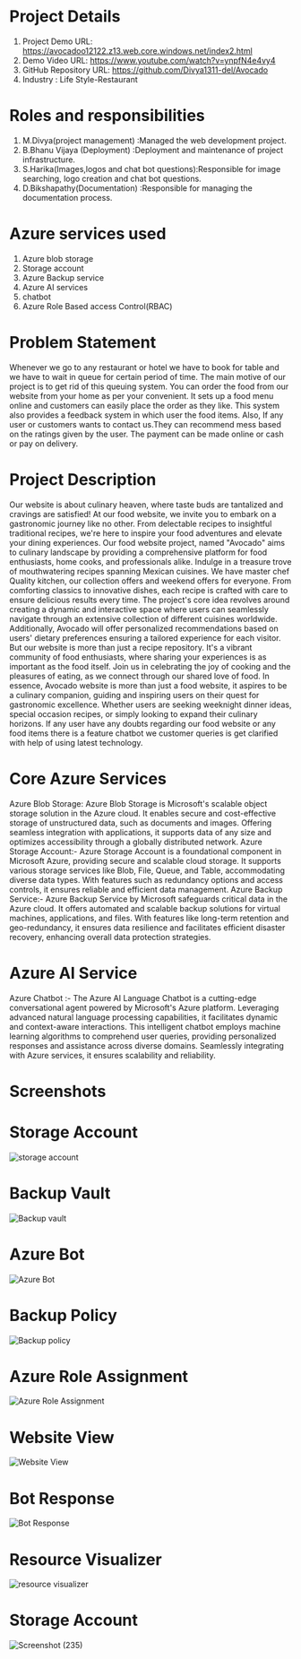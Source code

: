 # Project Details
1. Project Demo URL: https://avocadoo12122.z13.web.core.windows.net/index2.html
2. Demo Video URL: https://www.youtube.com/watch?v=ynpfN4e4vy4
3. GitHub Repository URL: https://github.com/Divya1311-del/Avocado
4. Industry : Life Style-Restaurant
# Roles and responsibilities
1. M.Divya(project management) :Managed the web development project.
2. B.Bhanu Vijaya (Deployment) :Deployment and maintenance of project infrastructure.
3. S.Harika(Images,logos and chat bot questions):Responsible for image searching, logo creation and chat bot questions.
4. D.Bikshapathy(Documentation) :Responsible for managing the documentation process.
# Azure services used
1. Azure blob storage<br>
2. Storage account<br>
3. Azure Backup service<br>
4. Azure AI services<br>
5. chatbot <br>
6. Azure Role Based access Control(RBAC)
# Problem Statement
Whenever we go to any restaurant or hotel we have to book for table and we have to wait in queue for certain period of time. The main motive of our project is to get rid of this queuing system. You can order the food  from our website from your home as per your convenient. It sets up a food menu online and customers can easily place the order as they like. This system also provides a feedback system in which user the food items. Also, If any user or customers wants to contact us.They can recommend mess based on the ratings given by the user. The payment can be made online or cash or pay on delivery. 
# Project Description
Our website is about culinary heaven, where taste buds are tantalized and cravings are satisfied! At our food website, we invite you to embark on a gastronomic journey like no other. From delectable recipes to insightful traditional recipes, we're here to inspire your food adventures and elevate your dining experiences.
Our food website project, named "Avocado" aims to culinary landscape by providing a comprehensive platform for food enthusiasts, home cooks, and professionals alike. Indulge in a treasure trove of mouthwatering recipes spanning Mexican cuisines. We have master chef Quality kitchen, our collection offers and weekend offers for everyone. From comforting classics to innovative dishes, each recipe is crafted with care to ensure delicious results every time.
The project's core idea revolves around creating a dynamic and interactive space where users can seamlessly navigate through an extensive collection of different cuisines worldwide. Additionally, Avocado will offer personalized recommendations based on users' dietary preferences ensuring a tailored experience for each visitor.
But our website is more than just a recipe repository. It's a vibrant community of food enthusiasts, where sharing your experiences is as important as the food itself. Join us in celebrating the joy of cooking and the pleasures of eating, as we connect through our shared love of food.
In essence, Avocado website is more than just a food website, it aspires to be a culinary companion, guiding and inspiring users on their quest for gastronomic excellence. Whether users are seeking weeknight dinner ideas, special occasion recipes, or simply looking to expand their culinary horizons.
If any user have any doubts regarding our food website or any food items there is a feature chatbot we customer queries is get clarified with help of using latest technology.
          
# Core Azure Services
Azure Blob Storage: Azure Blob Storage is Microsoft's scalable object storage solution in the Azure cloud. It enables secure and cost-effective storage of unstructured data, such as documents and images. Offering seamless integration with applications, it supports data of any size and optimizes accessibility through a globally distributed network. Azure Storage Account:- Azure Storage Account is a foundational component in Microsoft Azure, providing secure and scalable cloud storage. It supports various storage services like Blob, File, Queue, and Table, accommodating diverse data types. With features such as redundancy options and access controls, it ensures reliable and efficient data management. Azure Backup Service:- Azure Backup Service by Microsoft safeguards critical data in the Azure cloud. It offers automated and scalable backup solutions for virtual machines, applications, and files. With features like long-term retention and geo-redundancy, it ensures data resilience and facilitates efficient disaster recovery, enhancing overall data protection strategies. 
# Azure AI Service
Azure Chatbot :- The Azure AI Language Chatbot is a cutting-edge conversational agent powered by Microsoft's Azure platform. Leveraging advanced natural language processing capabilities, it facilitates dynamic and context-aware interactions. This intelligent chatbot employs machine learning algorithms to comprehend user queries, providing personalized responses and assistance across diverse domains. Seamlessly integrating with Azure services, it ensures scalability and reliability.
# Screenshots
# Storage Account


![storage account](https://github.com/Divya1311-del/Avocado/assets/161709334/497ee0ef-8c03-4972-8357-7ede90126bee)
# Backup Vault

![Backup vault](https://github.com/Divya1311-del/Avocado/assets/161709334/d673eef1-f7ad-4335-a642-f875345dbdaa)
# Azure Bot


![Azure Bot](https://github.com/Divya1311-del/Avocado/assets/161709334/8565c705-710d-462a-905c-f83d9ba1e3b5)
# Backup Policy
![Backup policy](https://github.com/Divya1311-del/Avocado/assets/161709334/62181029-6b0a-47cb-bbf8-853e1a5abff1)
# Azure Role Assignment

![Azure Role Assignment](https://github.com/Divya1311-del/Avocado/assets/161709334/f9bcbd82-93dd-4ff7-899a-5dd39d749588)
# Website View

![Website View](https://github.com/Divya1311-del/Avocado/assets/161709334/80b18c06-ebf0-445b-940d-fbbe764a12c3)
# Bot Response
![Bot Response](https://github.com/Divya1311-del/Avocado/assets/161709334/5c2e679d-2c9a-46ff-a58c-2a861e293316)
# Resource Visualizer
![resource visualizer](https://github.com/Divya1311-del/Avocado/assets/161709334/76ab847e-0f95-4985-a0ec-6d7ca17abf25)
# Storage Account

![Screenshot (235)](https://github.com/Divya1311-del/Avocado/assets/142675512/ea9ab15d-cf77-469f-9556-0b5f9c70ca6f)

